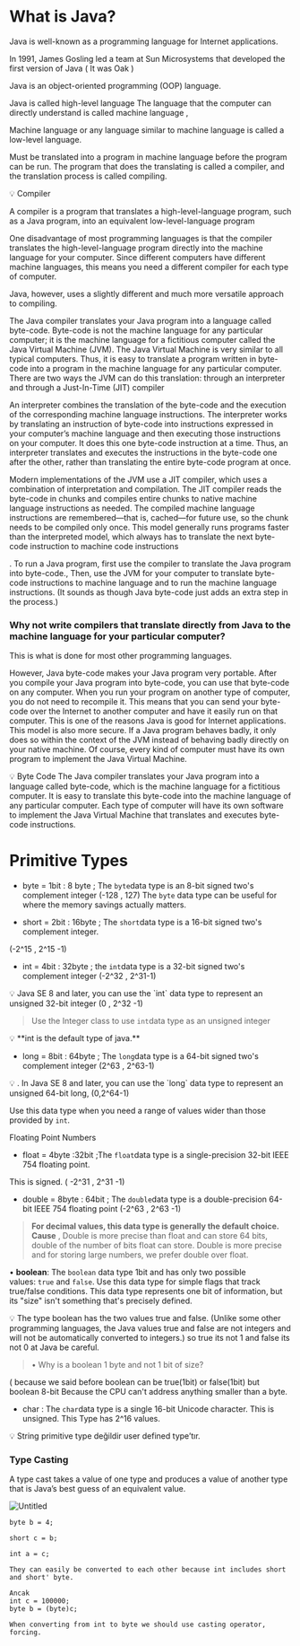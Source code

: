 # What is Java?

Java is well-known as a programming language for Internet applications.

In 1991, James Gosling led a team at Sun Microsystems that developed the first version of Java ( It was Oak )

Java is an object-oriented programming (OOP) language.

Java is called high-level language The language that the computer can directly understand is called machine language  ,

Machine language or any language similar to machine language is called a low-level language.

Must be translated into a program in machine language before the program can be run. The program that does the translating is called a compiler, and the translation process is called compiling.

<aside>
💡 Compiler

A compiler is a program that translates a high-level-language program, such as a Java
program, into an equivalent low-level-language program

</aside>

One disadvantage of most programming languages is that the compiler translates the high-level-language program directly into the machine language for your computer.
Since different computers have different machine languages, this means you need a different compiler for each type of computer.

Java, however, uses a slightly different and much more versatile approach to compiling.

The Java compiler translates your Java program into a language called  byte-code.
Byte-code is not the machine language for any particular computer; it is the  machine language for a fictitious computer called the Java Virtual Machine (JVM).
The Java Virtual Machine is very similar to all typical computers. Thus, it is easy to  translate a program written in byte-code into a program in the machine language  for any particular computer.
There are two ways the JVM can do this  translation: through an interpreter and through a Just-In-Time (JIT) compiler

An interpreter combines the translation of the byte-code and the execution of the  corresponding machine language instructions.
The interpreter works by translating an  instruction of byte-code into instructions expressed in your computer’s machine language  and then executing those instructions on your computer.
It does this one byte-code  instruction at a time. Thus, an interpreter translates and executes the instructions in the  byte-code one after the other, rather than translating the entire byte-code program at once.

Modern implementations of the JVM use a JIT compiler, which uses a combination  of interpretation and compilation.
The JIT compiler reads the byte-code in chunks  and compiles entire chunks to native machine language instructions as needed.
The  compiled machine language instructions are remembered—that is, cached—for future  use, so the chunk needs to be compiled only once.
This model generally runs programs  faster than the interpreted model, which always has to translate the next byte-code  instruction to machine code instructions

.  To run a Java program, first use the compiler to translate the Java program into  byte-code.,
Then, use the JVM for your computer to translate byte-code instructions to  machine language and to run the machine language instructions. (It sounds as though Java byte-code just adds an extra step in the process.)

### Why not write  compilers that translate directly from Java to the machine language for your particular  computer?

This is what is done for most other programming languages.

However, Java  byte-code makes your Java program very portable.
After you compile your Java program  into byte-code, you can use that byte-code on any computer. When you run your program  on another type of computer, you do not need to recompile it.
This means that you can  send your byte-code over the Internet to another computer and have it easily run on that  computer. This is one of the reasons Java is good for Internet applications.
This model is  also more secure. If a Java program behaves badly, it only does so within the context of the  JVM instead of behaving badly directly on your native machine.
Of course, every kind of  computer must have its own program to implement the Java Virtual Machine.

<aside>
💡 Byte Code
The Java compiler translates your Java program into a language called byte-code, which is the machine language for a fictitious computer. It is easy to translate this byte-code into the machine language of any particular computer. Each type of computer will have its own software to implement the Java Virtual Machine that translates and executes byte-code instructions.

</aside>

# Primitive Types

- byte = 1bit : 8 byte  ; The `byte`data type is an 8-bit signed two's complement integer (-128 , 127) The `byte` data type can be useful for where the memory savings actually matters.

- short = 2bit : 16byte ; The `short`data type is a 16-bit signed two's complement integer.

(-2^15 , 2^15 -1)

- int = 4bit : 32byte ; the `int`data type is a 32-bit signed two's complement integer (-2^32 , 2^31-1)

<aside>
💡 Java SE 8 and later, you can use the `int` data type to represent an unsigned 32-bit integer (0 , 2^32 -1)

</aside>

> Use the Integer class to use `int`data type as an unsigned integer
>

<aside>
💡 **int is the default type of java.**

</aside>

- long = 8bit : 64byte ; The `long`data type is a 64-bit signed two's complement integer (2^63 , 2^63-1)

<aside>
💡 . In Java SE 8 and later, you can use the `long` data type to represent an unsigned 64-bit long, (0,2^64-1)

</aside>

Use this data type when you need a range of values wider than those provided by `int`.

Floating Point Numbers

- float = 4byte :32bit ;The `float`data type is a single-precision 32-bit IEEE 754 floating point.

This is signed. ( -2^31 , 2^31 -1)

- double = 8byte : 64bit ; The `double`data type is a double-precision 64-bit IEEE 754 floating point (-2^63 , 2^63 -1)

> **For decimal values, this data type is generally the default choice. Cause** , Double is more precise than float and can store 64 bits, double of the number of bits float can store. Double is more precise and for storing large numbers, we prefer double over float.
>

• **boolean**: The `boolean` data type 1bit and has only two possible values: `true` and `false`. Use this data type for simple flags that track true/false conditions. This data type represents one bit of information, but its "size" isn't something that's precisely defined.

<aside>
💡 The type boolean has the two values true and false.                                                         (Unlike some other programming languages, the Java values true and false are not integers and will not be automatically converted to integers.) so true its not 1 and false its not 0 at Java be careful.

</aside>

> • Why is a boolean 1 byte and not 1 bit of size?
>

( because we said before boolean can be true(1bit) or false(1bit) but boolean 8-bit Because the CPU can't address anything smaller than a byte.

- char : The `char`data type is a single 16-bit Unicode character. This is unsigned. This Type has 2^16 values.

<aside>
💡 String primitive type değildir user defined type’tır.

</aside>

### Type Casting

A type cast takes a value of one type and produces a value of another type that is Java’s best guess of an equivalent value.

![Untitled](Primitive%20Types%208567912cbe204feea68d12a49a5a1eb8/Untitled.png)

```
byte b = 4;

short c = b; 

int a = c;

They can easily be converted to each other because int includes short and short' byte.

Ancak
int c = 100000;
byte b = (byte)c;

When converting from int to byte we should use casting operator, forcing.
```

